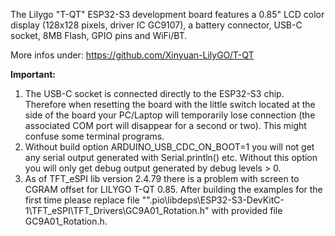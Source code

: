 The Lilygo "T-QT" ESP32-S3 development board features a 0.85" LCD color display (128x128 pixels, driver IC GC9107), a battery connector, USB-C socket, 8MB Flash, GPIO pins and WiFi/BT.

More infos under:  https://github.com/Xinyuan-LilyGO/T-QT

**Important:**
1) The USB-C socket is connected directly to the ESP32-S3 chip. Therefore when resetting the board with the little switch located at the side of the board your PC/Laptop will temporarily lose connection (the associated COM port will disappear for a second or two). This might confuse some terminal programs.
2) Without build option ARDUINO_USB_CDC_ON_BOOT=1 you will not get any serial output generated with Serial.println() etc. Without this option you will only get debug output generated by debug levels > 0.
3) As of TFT_eSPI lib version 2.4.79 there is a problem with screen to CGRAM offset for LILYGO T-QT 0.85. After building the examples for the first time please replace file "".pio\libdeps\ESP32-S3-DevKitC-1\TFT_eSPI\TFT_Drivers\GC9A01_Rotation.h" with provided file GC9A01_Rotation.h.



